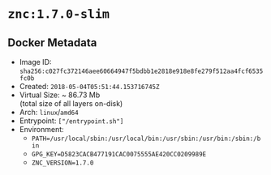 # `znc:1.7.0-slim`

## Docker Metadata

- Image ID: `sha256:c027fc372146aee60664947f5bdbb1e2818e918e8fe279f512aa4fcf6535fc0b`
- Created: `2018-05-04T05:51:44.153716745Z`
- Virtual Size: ~ 86.73 Mb  
  (total size of all layers on-disk)
- Arch: `linux`/`amd64`
- Entrypoint: `["/entrypoint.sh"]`
- Environment:
  - `PATH=/usr/local/sbin:/usr/local/bin:/usr/sbin:/usr/bin:/sbin:/bin`
  - `GPG_KEY=D5823CACB477191CAC0075555AE420CC0209989E`
  - `ZNC_VERSION=1.7.0`
